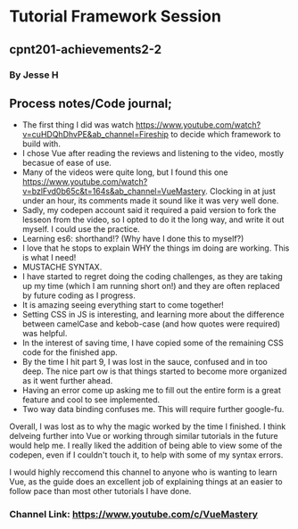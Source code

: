 # Tutorial Framework Session
## cpnt201-achievements2-2

### By Jesse H

## Process notes/Code journal;
- The first thing I did was watch https://www.youtube.com/watch?v=cuHDQhDhvPE&ab_channel=Fireship to decide which framework to build with.
- I chose Vue after reading the reviews and listening to the video, mostly becasue of ease of use.
- Many of the videos were quite long, but I found this one https://www.youtube.com/watch?v=bzlFvd0b65c&t=164s&ab_channel=VueMastery. Clocking in at just under an hour, its comments made it sound like it was very well done.
- Sadly, my codepen account said it required a paid version to fork the lesseon from the video, so I opted to do it the long way, and write it out myself. I could use the practice.
- Learning es6: shorthand!? (Why have I done this to myself?)
- I love that he stops to explain WHY the things im doing are working. This is what I need!
- MUSTACHE SYNTAX.
- I have started to regret doing the coding challenges, as they are taking up my time (which I am running short on!) and they are often replaced by future coding as I progress.
- It is amazing seeing everything start to come together!
- Setting CSS in JS is interesting, and learning more about the difference between camelCase and kebob-case (and how quotes were required) was helpful.
- In the interest of saving time, I have copied some of the remaining CSS code for the finished app.
- By the time I hit part 9, I was lost in the sauce, confused and in too deep. The nice part ow is that things started to become more organized as it went further ahead.
- Having an error come up asking me to fill out the entire form is a great feature and cool to see implemented.
- Two way data binding confuses me. This will require further google-fu.

Overall, I was lost as to why the magic worked by the time I finished. I think delveing further into Vue or working through similar tutorials in the future would help me. I really liked the addition of being able to view some of the codepen, even if I couldn't touch it, to help with some of my syntax errors.

I would highly reccomend this channel to anyone who is wanting to learn Vue, as the guide does an excellent job of explaining things at an easier to follow pace than most other tutorials I have done.

### Channel Link: https://www.youtube.com/c/VueMastery
